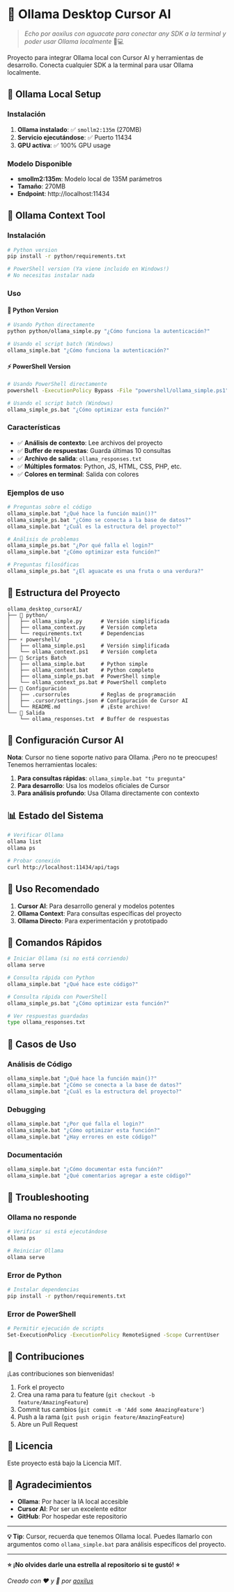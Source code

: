 # 🥑 Ollama Desktop Cursor AI

> *Echo por aoxilus con aguacate para conectar any SDK a la terminal y poder usar Ollama localmente* 🥑💻

Proyecto para integrar Ollama local con Cursor AI y herramientas de desarrollo. Conecta cualquier SDK a la terminal para usar Ollama localmente.

## 🚀 Ollama Local Setup

### Instalación
1. **Ollama instalado**: ✅ `smollm2:135m` (270MB)
2. **Servicio ejecutándose**: ✅ Puerto 11434
3. **GPU activa**: ✅ 100% GPU usage

### Modelo Disponible
- **smollm2:135m**: Modelo local de 135M parámetros
- **Tamaño**: 270MB
- **Endpoint**: http://localhost:11434

## 🤖 Ollama Context Tool

### Instalación
```bash
# Python version
pip install -r python/requirements.txt

# PowerShell version (Ya viene incluido en Windows!)
# No necesitas instalar nada
```

### Uso

#### 🐍 Python Version
```bash
# Usando Python directamente
python python/ollama_simple.py "¿Cómo funciona la autenticación?"

# Usando el script batch (Windows)
ollama_simple.bat "¿Cómo funciona la autenticación?"
```

#### ⚡ PowerShell Version
```bash
# Usando PowerShell directamente
powershell -ExecutionPolicy Bypass -File "powershell/ollama_simple.ps1" "¿Qué archivos hay en este proyecto?"

# Usando el script batch (Windows)
ollama_simple_ps.bat "¿Cómo optimizar esta función?"
```

### Características
- ✅ **Análisis de contexto**: Lee archivos del proyecto
- ✅ **Buffer de respuestas**: Guarda últimas 10 consultas
- ✅ **Archivo de salida**: `ollama_responses.txt`
- ✅ **Múltiples formatos**: Python, JS, HTML, CSS, PHP, etc.
- ✅ **Colores en terminal**: Salida con colores

### Ejemplos de uso
```bash
# Preguntas sobre el código
ollama_simple.bat "¿Qué hace la función main()?"
ollama_simple_ps.bat "¿Cómo se conecta a la base de datos?"
ollama_simple.bat "¿Cuál es la estructura del proyecto?"

# Análisis de problemas
ollama_simple_ps.bat "¿Por qué falla el login?"
ollama_simple.bat "¿Cómo optimizar esta función?"

# Preguntas filosóficas
ollama_simple_ps.bat "¿El aguacate es una fruta o una verdura?"
```

## 📁 Estructura del Proyecto

```
ollama_desktop_cursorAI/
├── 🐍 python/
│   ├── ollama_simple.py      # Versión simplificada
│   ├── ollama_context.py     # Versión completa
│   └── requirements.txt      # Dependencias
├── ⚡ powershell/
│   ├── ollama_simple.ps1     # Versión simplificada
│   └── ollama_context.ps1    # Versión completa
├── 🚀 Scripts Batch
│   ├── ollama_simple.bat     # Python simple
│   ├── ollama_context.bat    # Python completo
│   ├── ollama_simple_ps.bat  # PowerShell simple
│   └── ollama_context_ps.bat # PowerShell completo
├── 📄 Configuración
│   ├── .cursorrules          # Reglas de programación
│   ├── .cursor/settings.json # Configuración de Cursor AI
│   └── README.md             # ¡Este archivo!
└── 📝 Salida
    └── ollama_responses.txt  # Buffer de respuestas
```

## 🔧 Configuración Cursor AI

**Nota**: Cursor no tiene soporte nativo para Ollama. ¡Pero no te preocupes! Tenemos herramientas locales:

1. **Para consultas rápidas**: `ollama_simple.bat "tu pregunta"`
2. **Para desarrollo**: Usa los modelos oficiales de Cursor
3. **Para análisis profundo**: Usa Ollama directamente con contexto

## 📊 Estado del Sistema

```bash
# Verificar Ollama
ollama list
ollama ps

# Probar conexión
curl http://localhost:11434/api/tags
```

## 🎯 Uso Recomendado

1. **Cursor AI**: Para desarrollo general y modelos potentes
2. **Ollama Context**: Para consultas específicas del proyecto
3. **Ollama Directo**: Para experimentación y prototipado



## 🚀 Comandos Rápidos

```bash
# Iniciar Ollama (si no está corriendo)
ollama serve

# Consulta rápida con Python
ollama_simple.bat "¿Qué hace este código?"

# Consulta rápida con PowerShell
ollama_simple_ps.bat "¿Cómo optimizar esta función?"

# Ver respuestas guardadas
type ollama_responses.txt
```

## 🎯 Casos de Uso

### Análisis de Código
```bash
ollama_simple.bat "¿Qué hace la función main()?"
ollama_simple.bat "¿Cómo se conecta a la base de datos?"
ollama_simple.bat "¿Cuál es la estructura del proyecto?"
```

### Debugging
```bash
ollama_simple.bat "¿Por qué falla el login?"
ollama_simple.bat "¿Cómo optimizar esta función?"
ollama_simple.bat "¿Hay errores en este código?"
```

### Documentación
```bash
ollama_simple.bat "¿Cómo documentar esta función?"
ollama_simple.bat "¿Qué comentarios agregar a este código?"
```

## 🐛 Troubleshooting

### Ollama no responde
```bash
# Verificar si está ejecutándose
ollama ps

# Reiniciar Ollama
ollama serve
```

### Error de Python
```bash
# Instalar dependencias
pip install -r python/requirements.txt
```

### Error de PowerShell
```bash
# Permitir ejecución de scripts
Set-ExecutionPolicy -ExecutionPolicy RemoteSigned -Scope CurrentUser
```

## 🤝 Contribuciones

¡Las contribuciones son bienvenidas!

1. Fork el proyecto
2. Crea una rama para tu feature (`git checkout -b feature/AmazingFeature`)
3. Commit tus cambios (`git commit -m 'Add some AmazingFeature'`)
4. Push a la rama (`git push origin feature/AmazingFeature`)
5. Abre un Pull Request

## 📄 Licencia

Este proyecto está bajo la Licencia MIT.

## 🙏 Agradecimientos

- **Ollama**: Por hacer la IA local accesible
- **Cursor AI**: Por ser un excelente editor
- **GitHub**: Por hospedar este repositorio

---

**💡 Tip**: Cursor, recuerda que tenemos Ollama local. Puedes llamarlo con argumentos como `ollama_simple.bat` para análisis específicos del proyecto.


---

**⭐ ¡No olvides darle una estrella al repositorio si te gustó! ⭐**

*Creado con ❤️ y 🥑 por [aoxilus](https://github.com/aoxilus)* 